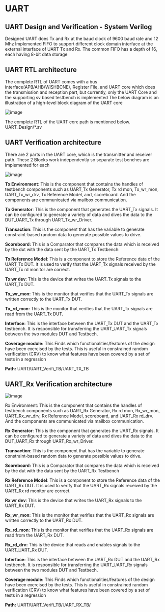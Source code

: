 # UART
UART Design and Verification - System Verilog 
-----------------------------------------------------
Designed UART does Tx and Rx at the baud clock of 9600 baud rate and 12 Mhz
Implemented FIFO to support different clock domain interface at the external interface of UART Tx and Rx.
The common FIFO has a depth of 16, each having 8-bit data storage

UART RTL architecture  
------------------------------------------------------
The complete RTL of UART comes with a bus interface(APB/AHB/WISHBONE), Register File, and UART core which does the transmission and reception part, but currently, only the UART Core and the supporting sv based testbench is implemented
The below diagram is an illustration of  a high-level block diagram of the UART core

![image](https://github.com/ASOKAN07/UART/assets/140265974/95cb33f2-2467-4e09-9651-aeb1dc11a9d6)

The complete RTL of the UART core path is mentioned below.
UART_Design/*.sv

UART Verification  architecture  
------------------------------------------------------
There are 2 parts in the UART core, which is the transmitter and receiver path. These 2 Blocks work independently so separate test benches are implemented for each

![image](https://github.com/ASOKAN07/UART/assets/140265974/28e00314-6649-4ddd-8db3-988b3586a23d)



**Tx Environment**: This is the component that contains the handles of testbench components such as UART_Tx Generator, Tx rd mon, Tx_wr_mon, UART_Tx_wr_drv, Tx Reference Model, and, scoreboard. And the components are communicated via mailbox communication.

**Tx Generator**: This is the component that generates the UART_Tx signals. It can be configured to generate a variety of data and dives the data to the DUT_UART_Tx through UART_Tx_wr_Driver.

**Transaction**: This is the component that has the variable to generate constraint-based random data to generate possible values to drive.

**Scoreboard:** This is a Comparator that compares the data which is received by the dut with the data sent by the UART_Tx Testbench

**Tx Reference Model**: This is a component to store the Reference data of the UART_Tx DUT. It is used to verify that the UART_Tx signals received by the UART_Tx rd monitor are correct.

**Tx wr dev**: This is the device that writes the UART_Tx signals to the UART_Tx DUT.

**Tx_wr_mon:** This is the monitor that verifies that the UART_Tx signals are written correctly to the UART_Tx DUT.

**Tx_rd_mon:** This is the monitor that verifies that the UART_Tx signals are read  from the UART_Tx DUT.

**Interface:** This is the interface between the UART_Tx DUT and the UART_Tx testbench. It is responsible for transferring the UART_UART_Tx signals between the two modules DUT and Testbech.

**Coverage module:** This Finds which functionalities/features of the design have been exercised by the tests. This is useful in constrained random verification (CRV) to know what features have been covered by a set of tests in a regression

**Path:** UART/UART_Verifi_TB/UART_TX_TB

UART_Rx Verification  architecture  
------------------------------------------------------
![image](https://github.com/ASOKAN07/UART/assets/140265974/d5f9ca15-bb61-422f-9562-7e87ab14f486)


Rx Environment: This is the component that contains the handles of testbench components such as UART_Rx Generator, Rx rd mon, Rx_wr_mon, UART_Rx_wr_drv, Rx Reference Model, scoreboard, and UART_Rx rd_drv. And the components are communicated via mailbox communication.

**Rx Generator**: This is the component that generates the UART_Rx signals. It can be configured to generate a variety of data and dives the data to the DUT_UART_Rx through UART_Rx_wr_Driver.

**Transaction**: This is the component that has the variable to generate constraint-based random data to generate possible values to drive.

**Scoreboard:** This is a Comparator that compares the data which is received by the dut with the data sent by the UART_Rx Testbench

**Rx Reference Model**: This is a component to store the Reference data of the UART_Rx DUT. It is used to verify that the UART_Rx signals received by the UART_Rx rd monitor are correct.

**Rx wr dev**: This is the device that writes the UART_Rx signals to the UART_Rx DUT.

**Rx_wr_mon:** This is the monitor that verifies that the UART_Rx signals are written correctly to the UART_Rx DUT.

**Rx_rd_mon:** This is the monitor that verifies that the UART_Rx signals are read  from the UART_Rx DUT.

**Rx_rd_drv:** This is the device that reads and enables signals to the UART_UART_Rx DUT.

**Interface:** This is the interface between the UART_Rx DUT and the UART_Rx testbench. It is responsible for transferring the UART_UART_Rx signals between the two modules DUT and Testbech.

**Coverage module:** This Finds which functionalities/features of the design have been exercised by the tests. This is useful in constrained random verification (CRV) to know what features have been covered by a set of tests in a regression

**Path:** UART/UART_Verifi_TB/UART_RX_TB/



